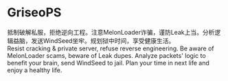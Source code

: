 # GriseoPS
抵制破解私服，拒绝逆向工程。注意MelonLoader诈骗，谨防Leak上当。分析逻辑益脑，发送WindSeed坐牢。规划狱中时间，享受健康生活。</br>
Resist cracking & private server, refuse reverse engineering. Be aware of MelonLoader scams, beware of Leak dupes. Analyze packets' logic to benefit your brain, send WindSeed to jail. Plan your time in next life and enjoy a healthy life.</br>
